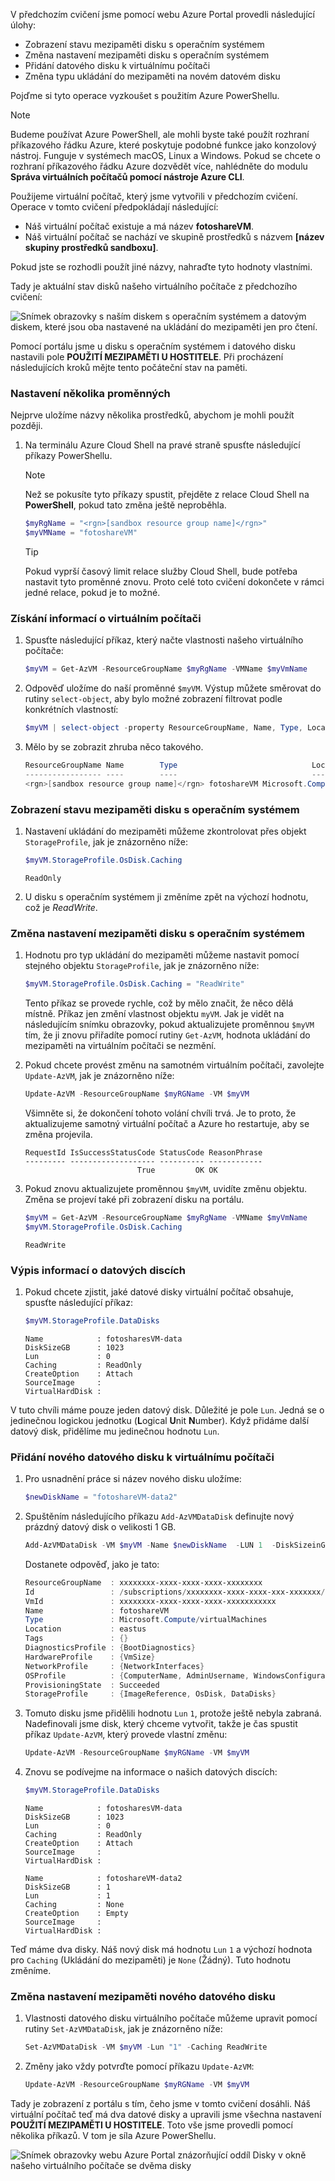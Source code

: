 V předchozím cvičení jsme pomocí webu Azure Portal provedli následující úlohy:

- Zobrazení stavu mezipaměti disku s operačním systémem
- Změna nastavení mezipaměti disku s operačním systémem
- Přidání datového disku k virtuálnímu počítači
- Změna typu ukládání do mezipaměti na novém datovém disku

Pojďme si tyto operace vyzkoušet s použitím Azure PowerShellu. 

> [!NOTE]
> Budeme používat Azure PowerShell, ale mohli byste také použít rozhraní příkazového řádku Azure, které poskytuje podobné funkce jako konzolový nástroj. Funguje v systémech macOS, Linux a Windows. Pokud se chcete o rozhraní příkazového řádku Azure dozvědět více, nahlédněte do modulu **Správa virtuálních počítačů pomocí nástroje Azure CLI**.

Použijeme virtuální počítač, který jsme vytvořili v předchozím cvičení. Operace v tomto cvičení předpokládají následující:

- Náš virtuální počítač existuje a má název **fotoshareVM**.
- Náš virtuální počítač se nachází ve skupině prostředků s názvem **<rgn>[název skupiny prostředků sandboxu]</rgn>**.

Pokud jste se rozhodli použít jiné názvy, nahraďte tyto hodnoty vlastními.

Tady je aktuální stav disků našeho virtuálního počítače z předchozího cvičení:

![Snímek obrazovky s naším diskem s operačním systémem a datovým diskem, které jsou oba nastavené na ukládání do mezipaměti jen pro čtení.](../media/disks-final-config-portal.PNG)

Pomocí portálu jsme u disku s operačním systémem i datového disku nastavili pole **POUŽITÍ MEZIPAMĚTI U HOSTITELE**. Při procházení následujících kroků mějte tento počáteční stav na paměti.

### <a name="set-up-some-variables"></a>Nastavení několika proměnných

Nejprve uložíme názvy několika prostředků, abychom je mohli použít později.

1. Na terminálu Azure Cloud Shell na pravé straně spusťte následující příkazy PowerShellu.

    > [!NOTE]
    > Než se pokusíte tyto příkazy spustit, přejděte z relace Cloud Shell na **PowerShell**, pokud tato změna ještě neproběhla.
    
    ```powershell
    $myRgName = "<rgn>[sandbox resource group name]</rgn>"
    $myVMName = "fotoshareVM"
    ```
    
    > [!TIP]
    > Pokud vyprší časový limit relace služby Cloud Shell, bude potřeba nastavit tyto proměnné znovu. Proto celé toto cvičení dokončete v rámci jedné relace, pokud je to možné.
    
### <a name="get-info-about-our-vm"></a>Získání informací o virtuálním počítači

1. Spusťte následující příkaz, který načte vlastnosti našeho virtuálního počítače:

    ```powershell
    $myVM = Get-AzVM -ResourceGroupName $myRgName -VMName $myVmName
    ```
    
1. Odpověď uložíme do naší proměnné `$myVM`. Výstup můžete směrovat do rutiny `select-object`, aby bylo možné zobrazení filtrovat podle konkrétních vlastností:

    ```powershell
    $myVM | select-object -property ResourceGroupName, Name, Type, Location
    ```
    
1. Mělo by se zobrazit zhruba něco takového.

    ```powershell
    ResourceGroupName Name        Type                              Location
    ----------------- ----        ----                              --------
    <rgn>[sandbox resource group name]</rgn> fotoshareVM Microsoft.Compute/virtualMachines eastus
    ```
    
### <a name="view-os-disk-cache-status"></a>Zobrazení stavu mezipaměti disku s operačním systémem

1. Nastavení ukládání do mezipaměti můžeme zkontrolovat přes objekt `StorageProfile`, jak je znázorněno níže:

    ```powershell
    $myVM.StorageProfile.OsDisk.Caching
    ```

    ```output
    ReadOnly
    ```
   
1. U disku s operačním systémem ji změníme zpět na výchozí hodnotu, což je _ReadWrite_.

### <a name="change-the-cache-settings-of-the-os-disk"></a>Změna nastavení mezipaměti disku s operačním systémem

1. Hodnotu pro typ ukládání do mezipaměti můžeme nastavit pomocí stejného objektu `StorageProfile`, jak je znázorněno níže:

    ```powershell
    $myVM.StorageProfile.OsDisk.Caching = "ReadWrite"
    ```
    
    Tento příkaz se provede rychle, což by mělo značit, že něco dělá místně. Příkaz jen změní vlastnost objektu `myVM`. Jak je vidět na následujícím snímku obrazovky, pokud aktualizujete proměnnou `$myVM` tím, že ji znovu přiřadíte pomocí rutiny `Get-AzVM`, hodnota ukládání do mezipaměti na virtuálním počítači se nezmění.

1. Pokud chcete provést změnu na samotném virtuálním počítači, zavolejte `Update-AzVM`, jak je znázorněno níže:

    ```powershell
    Update-AzVM -ResourceGroupName $myRGName -VM $myVM
    ```
    
    Všimněte si, že dokončení tohoto volání chvíli trvá. Je to proto, že aktualizujeme samotný virtuální počítač a Azure ho restartuje, aby se změna projevila.

    ```output
    RequestId IsSuccessStatusCode StatusCode ReasonPhrase
    --------- ------------------- ---------- ------------
                             True         OK OK
    ```
    
1. Pokud znovu aktualizujete proměnnou `$myVM`, uvidíte změnu objektu. Změna se projeví také při zobrazení disku na portálu. 

    ```powershell
    $myVM = Get-AzVM -ResourceGroupName $myRgName -VMName $myVmName
    $myVM.StorageProfile.OsDisk.Caching
    ```
    
    ```output
    ReadWrite
    ```
    
### <a name="list-data-disk-info"></a>Výpis informací o datových discích

1. Pokud chcete zjistit, jaké datové disky virtuální počítač obsahuje, spusťte následující příkaz:

    ```powershell
    $myVM.StorageProfile.DataDisks
    ```
    
    ```output
    Name            : fotosharesVM-data
    DiskSizeGB      : 1023
    Lun             : 0
    Caching         : ReadOnly
    CreateOption    : Attach
    SourceImage     :
    VirtualHardDisk :
    ```
    
V tuto chvíli máme pouze jeden datový disk. Důležité je pole `Lun`. Jedná se o jedinečnou logickou jednotku (**L**ogical **U**nit **N**umber). Když přidáme další datový disk, přidělíme mu jedinečnou hodnotu `Lun`.

### <a name="add-a-new-data-disk-to-our-vm"></a>Přidání nového datového disku k virtuálnímu počítači

1. Pro usnadnění práce si název nového disku uložíme:

    ```powershell
    $newDiskName = "fotoshareVM-data2"
    ```
    
1. Spuštěním následujícího příkazu `Add-AzVMDataDisk` definujte nový prázdný datový disk o velikosti 1 GB.

    ```powershell
    Add-AzVMDataDisk -VM $myVM -Name $newDiskName  -LUN 1  -DiskSizeinGB 1 -CreateOption Empty
    ```
    Dostanete odpověď, jako je tato:

    ```powershell
    ResourceGroupName  : xxxxxxxx-xxxx-xxxx-xxxx-xxxxxxxx
    Id                 : /subscriptions/xxxxxxxx-xxxx-xxxx-xxx-xxxxxxx/resourceGroups/<rgn>[sandbox resource group name]</rgn>/providers/Microsoft.Compute/virtualMachines/fotoshareVM
    VmId               : xxxxxxxx-xxxx-xxxx-xxxx-xxxxxxxxxxx
    Name               : fotoshareVM
    Type               : Microsoft.Compute/virtualMachines
    Location           : eastus
    Tags               : {}
    DiagnosticsProfile : {BootDiagnostics}
    HardwareProfile    : {VmSize}
    NetworkProfile     : {NetworkInterfaces}
    OSProfile          : {ComputerName, AdminUsername, WindowsConfiguration, Secrets}
    ProvisioningState  : Succeeded
    StorageProfile     : {ImageReference, OsDisk, DataDisks}
    ```
    
1. Tomuto disku jsme přidělili hodnotu `Lun` `1`, protože ještě nebyla zabraná. Nadefinovali jsme disk, který chceme vytvořit, takže je čas spustit příkaz `Update-AzVM`, který provede vlastní změnu:

    ```powershell
    Update-AzVM -ResourceGroupName $myRGName -VM $myVM
    ```
    
1. Znovu se podívejme na informace o našich datových discích:

    ```powershell
    $myVM.StorageProfile.DataDisks
    ```
    
    ```output
    Name            : fotosharesVM-data
    DiskSizeGB      : 1023
    Lun             : 0
    Caching         : ReadOnly
    CreateOption    : Attach
    SourceImage     :
    VirtualHardDisk :
    
    Name            : fotoshareVM-data2
    DiskSizeGB      : 1
    Lun             : 1
    Caching         : None
    CreateOption    : Empty
    SourceImage     :
    VirtualHardDisk :
    ```

Teď máme dva disky. Náš nový disk má hodnotu `Lun` `1` a výchozí hodnota pro `Caching` (Ukládání do mezipaměti) je `None` (Žádný). Tuto hodnotu změníme.

### <a name="change-cache-settings-of-new-data-disk"></a>Změna nastavení mezipaměti nového datového disku

1. Vlastnosti datového disku virtuálního počítače můžeme upravit pomocí rutiny `Set-AzVMDataDisk`, jak je znázorněno níže:

    ```powershell
    Set-AzVMDataDisk -VM $myVM -Lun "1" -Caching ReadWrite
    ```
    
1. Změny jako vždy potvrďte pomocí příkazu `Update-AzVM`:

    ```powershell
    Update-AzVM -ResourceGroupName $myRGName -VM $myVM
    ```
    
Tady je zobrazení z portálu s tím, čeho jsme v tomto cvičení dosáhli. Náš virtuální počítač teď má dva datové disky a upravili jsme všechna nastavení **POUŽITÍ MEZIPAMĚTI U HOSTITELE**. Toto vše jsme provedli pomocí několika příkazů. V tom je síla Azure PowerShellu.

![Snímek obrazovky webu Azure Portal znázorňující oddíl Disky v okně našeho virtuálního počítače se dvěma disky](../media/disks-final-config-portal2.png)
